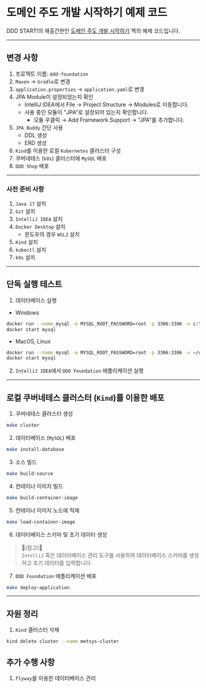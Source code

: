 # 도메인 주도 개발 시작하기 예제 코드

DDD START!의 재출간판인 [도메인 주도 개발 시작하기](https://www.hanbit.co.kr/store/books/look.php?p_code=B4309942517) 책의 예제 코드입니다.

---

## 변경 사항
1. 프로젝트 이름: `ddd-foundation`
2. `Maven` -> `Gradle`로 변경
3. `application.properties` -> `application.yaml`로 변경
4. JPA Module이 설정되었는지 확인
   * IntelliJ IDEA에서 File → Project Structure → Modules로 이동합니다.
   * 사용 중인 모듈이 "JPA"로 설정되어 있는지 확인합니다. 
     * 모듈 우클릭 → Add Framework Support → "JPA"를 추가합니다.
5. `JPA Buddy` 간단 사용
   * DDL 생성
   * ERD 생성
6. `Kind`를 이용한 로컬 `Kubernetes` 클러스터 구성
7. 쿠버네테스 (`k8s`) 클러스터에 `MySQL` 배포
8. `DDD Shop` 배포

---

### 사전 준비 사항

1. `Java 17` 설치
2. `Git` 설치
3. `IntelliJ IDEA` 설치
4. `Docker Desktop` 설치
   * 윈도우의 경우 `WSL2` 설치
5. `Kind` 설치
6. `kubectl` 설치
7. `k9s` 설치

---

## 단독 실행 테스트

1. 데이터베이스 실행

* Windows

```bash
docker run --name mysql -e MYSQL_ROOT_PASSWORD=root -p 3306:3306 -v c:\work\mysqldata:/var/lib/mysql mysql:8.0.27
docker start mysql
```

* MacOS, Linux
```bash
docker run --name mysql -e MYSQL_ROOT_PASSWORD=root -p 3306:3306 -v ~/data/mysql:/var/lib/mysql mysql:8.0.27
docker start mysql
```

2. `IntelliJ IDEA`에서 `DDD Foundation` 애플리케이션 실행

---

## 로컬 쿠버네테스 클러스터 (`Kind`)를 이용한 배포

1. 쿠버네테스 클러스터 생성

```bash
make cluster
```

2. 데이터베이스 (`MySQL`) 배포

```bash
make install-database
```

3. 소스 빌드

```bash
make build-source
```

4. 컨테이너 이미지 빌드

```bash
make build-container-image
```
5. 컨테이너 이미지 노드에 적재

```bash
make load-container-image
````

6. 데이터베이스 스키마 및 초기 데이터 생성

> 📌(참고)📌<br>
> `IntelliJ` 혹은 데이터베이스 관리 도구를 사용하여 데이터베이스 스키마를 생성하고 초기 데이터를 입력합니다.

7. `DDD Foundation` 애플리케이션 배포

```bash
make deploy-application
```

---

## 자원 정리
1. `Kind` 클러스터 삭제

```bash
kind delete cluster --name metsys-cluster
```


## 추가 수행 사항
1. `Flyway`를 이용한 데이터베이스 관리
